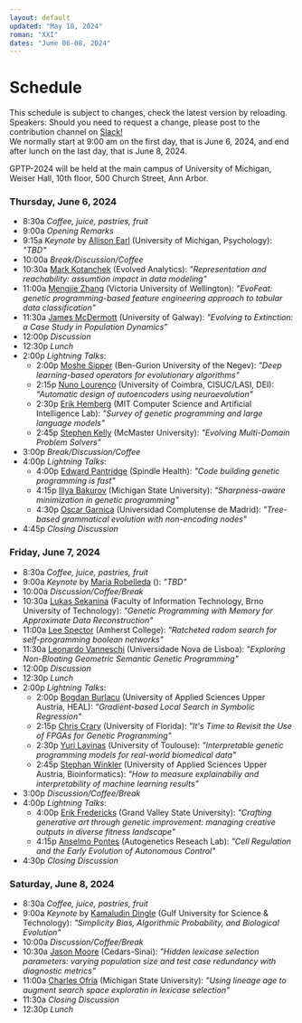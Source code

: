 ```yaml
---
layout: default
updated: "May 18, 2024"
roman: "XXI"
dates: "June 06-08, 2024"
---
```


# Schedule

This schedule is subject to  changes, check the latest version by reloading. Speakers: Should you need to request a change, please post to the contribution channel on [Slack!](https://gptp-workshops.slack.com)  
We normally start at 9:00 am on the first day, that is June 6, 2024,
and end after lunch on the last day, that is June 8, 2024.  

GPTP-2024 will be held at the main campus of University of Michigan, Weiser Hall, 10th floor, 500 Church Street, Ann Arbor.

### Thursday, June 6, 2024

- 8:30a _Coffee, juice, pastries, fruit_
- 9:00a _Opening Remarks_
- 9:15a _Keynote_ by [Allison Earl](https://lsa.umich.edu/psych/people/faculty/anearl.html) (University of Michigan, Psychology): _"TBD"_
- 10:00a _Break/Discussion/Coffee_
- 10:30a [Mark Kotanchek](https://evolved-analytics.com/) (Evolved Analytics): _"Representation and reachability: assumtion impact in data modeling"_
- 11:00a [Mengjie Zhang](https://people.wgtn.ac.nz/Mengjie.Zhang) (Victoria University of Wellington): _"EvoFeat: genetic programming-based feature engineering approach to tabular data classification"_
- 11:30a [James McDermott](http://www.jmmcd.net/) (University of Galway): _"Evolving to Extinction: a Case Study in Population Dynamics"_
- 12:00p _Discussion_
- 12:30p _Lunch_
- 2:00p _Lightning Talks_: 
  - 2:00p [Moshe Sipper](https://www.moshesipper.com/) (Ben-Gurion University of the Negev): _"Deep learning-based operators for evolutionary algorithms"_
  - 2:15p [Nuno Lourenço](https://www.cisuc.uc.pt/en/people/nuno-lourenco) (University of Coimbra, CISUC/LASI, DEI):  _"Automatic design of autoencoders using neuroevolution"_
  - 2:30p [Erik Hemberg](https://alfagroup.csail.mit.edu/erik) (MIT Computer Science and Artificial Intelligence Lab):  _"Survey of genetic programming and large language models"_
  - 2:45p [Stephen Kelly](http://stephenkelly.ca/) (McMaster University):  _"Evolving Multi-Domain Problem Solvers"_
- 3:00p _Break/Discussion/Coffee_
- 4:00p _Lightning Talks_:  
  - 4:00p [Edward Pantridge](https://github.com/erp12) (Spindle Health): _"Code building genetic programming is fast"_
  - 4:15p [Illya Bakurov](https://msu.edu/) (Michigan State University): _"Sharpness-aware minimization in genetic programming"_
  - 4:30p [Oscar Garnica](https://informatica.ucm.es/) (Universidad Complutense de Madrid): _"Tree-based grammatical evolution with non-encoding nodes"_
- 4:45p _Closing Discussion_

### Friday, June 7, 2024

- 8:30a _Coffee, juice, pastries, fruit_
- 9:00a _Keynote_ by [Maria Robelleda](https://) (): _"TBD"_
- 10:00a _Discussion/Coffee/Break_
- 10:30a [Lukas Sekanina](https://www.fit.vut.cz/person/sekanina/) (Faculty of Information Technology, Brno University of Technology): _"Genetic Programming with Memory for Approximate Data Reconstruction"_
- 11:00a [Lee Spector](https://www.amherst.edu/people/facstaff/lspector) (Amherst College): _"Ratcheted radom search for self-programming boolean networks"_
- 11:30a [Leonardo Vanneschi](https://magic.novaims.unl.pt/en/about-us/organization/governance/leonardo-vanneschi/) (Universidade Nova de Lisboa): _"Exploring Non-Bloating Geometric Semantic Genetic Programming"_
- 12:00p _Discussion_
- 12:30p _Lunch_
- 2:00p _Lightning Talks_: 
  - 2:00p [Bogdan Burlacu](https://heal.heuristiclab.com/) (University of Applied Sciences Upper Austria, HEAL): _"Gradient-based Local Search in Symbolic Regression"_
  - 2:15p [Chris Crary](https://github.com/christophercrary) (University of Florida):  _"It's Time to Revisit the Use of FPGAs for Genetic Programming"_
  - 2:30p [Yuri Lavinas](https://yurilavinas.github.io/) (University of Toulouse):  _"Interpretable genetic programming models for real-world biomedical data"_
  - 2:45p [Stephan Winkler](https://bioinformatics.fh-hagenberg.at/) (University of Applied Sciences Upper Austria, Bioinformatics):  _"How to measure explainabiliy and interpretability of machine learning results"_
- 3:00p _Discussion/Coffee/Break_
- 4:00p _Lightning Talks_:  
  - 4:00p [Erik Fredericks](https://efredericks.github.io/) (Grand Valley State University): _"Crafting generative art through genetic improvement: managing creative outputs in diverse fitness landscape"_
  - 4:15p [Anselmo Pontes](https://autogenetics.ai) (Autogenetics Reseach Lab): _"Cell Regulation and the Early Evolution of Autonomous Control"_
- 4:30p _Closing Discussion_

### Saturday, June 8, 2024
- 8:30a _Coffee, juice, pastries, fruit_
- 9:00a _Keynote_ by [Kamaludin Dingle](https://www.gust.edu.kw/faculty-staff/Dingle.K) (Gulf University for Science & Technology): _"Simplicity Bias, Algorithmic Probability, and Biological Evolution"_
- 10:00a _Discussion/Coffee/Break_
- 10:30a [Jason Moore](https://www.cedars-sinai.edu/research/labs/moore.html) (Cedars-Sinai): _"Hidden lexicase selection parameters: varying population size and test case redundancy with diagnostic metrics"_
- 11:00a [Charles Ofria](https://ofria.com/) (Michigan State University): _"Using lineage age to augment search space exploratin in lexicase selection"_
- 11:30a _Closing Discussion_
- 12:30p _Lunch_

<!-- ## For travel preparations -->





